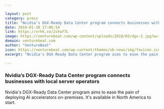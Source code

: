 ```yaml
---

layout: post
category: press
title: "Nvidia’s DGX-Ready Data Center program connects businesses with local server operators"
date: 2019-01-30 17:06:54
link: https://vrhk.co/2sYwf7L
image: https://venturebeat.com/wp-content/uploads/2018/03/dgx-2.jpg?w=1200&strip=all
domain: venturebeat.com
author: "VentureBeat"
icon: https://venturebeat.com/wp-content/themes/vb-news/img/favicon.ico
excerpt: "Nvidia's DGX-Ready Data Center program aims to ease the pain of deploying AI accelerators on-premises. It's available in North America to start."

---
```


### Nvidia’s DGX-Ready Data Center program connects businesses with local server operators

Nvidia's DGX-Ready Data Center program aims to ease the pain of deploying AI accelerators on-premises. It's available in North America to start.